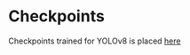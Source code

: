 # Checkpoints
Checkpoints trained for YOLOv8 is placed [here](https://drive.google.com/drive/folders/1RWjwlWn73SnG_TmzgtRvUZwS4W8xPj9Y?usp=sharing)